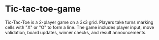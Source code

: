 # Tic-tac-toe-game
Tic-Tac-Toe is a 2-player game on a 3x3 grid. Players take turns marking cells with "X" or "O" to form a line. The game includes player input, move validation, board updates, winner checks, and result announcements.
